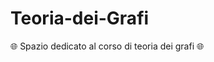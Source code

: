 # Teoria-dei-Grafi
:globe_with_meridians: Spazio dedicato al corso di teoria dei grafi :globe_with_meridians:
